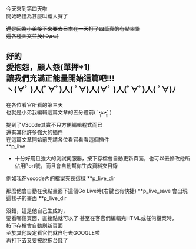 今天來到第四天啦  
開始略懂為甚麼叫鐵人賽了

~~還是因為小弟接下來要去日本在一天打了四篇真的有點太累  
還各種圖文並茂(つд⊂)~~

好的  
愛抱怨，顧人怨(單押*1)  
讓我們充滿正能量開始這篇吧!!!  
ヽ(∀ﾟ )人(ﾟ∀ﾟ)人( ﾟ∀)人(∀ﾟ )人(ﾟ∀ﾟ)人( ﾟ∀)ﾉ
---

在各位看官所看的第三天  
也就是小弟我編輯這篇文章的五分鐘前( ´•̥̥̥ω•̥̥̥` )   

提到了VScode其實不只方便編輯程式而已  
還有其他許多強大的插件  
在這篇文章開始前先請各位看官看看這個插件  
**p_live

* 十分好用且強大的測試伺服器，按下存檔會自動更新頁面，也可以去修改他所佔用Port號，而且會自動幫你生成資料夾目錄

例如我在vscode內的檔案夾長這樣
**p_live_dir

那麼他會自動在我點畫面下這個Go Live時(右鍵也有快捷)
**p_live_save
會出現這樣子的畫面
**p_live_dir

沒錯，這是他自己生成的，  
要看哪個頁面，直接點就可以了
甚至在客官們編輯完HTML或任何檔案時，  
按下存檔會自動刷新頁面  
至於其他設定看官們就自行去GOOGLE啦  
再打下去又要被說拖台錢了


